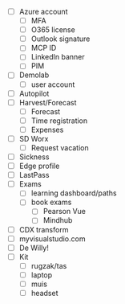 - [ ] Azure account
	- [ ] MFA
	- [ ] O365 license 
	- [ ] Outlook signature
	- [ ] MCP ID
	- [ ] LinkedIn banner
	- [ ] PIM
- [ ] Demolab
	- [ ] user account
- [ ] Autopilot
- [ ] Harvest/Forecast
	- [ ] Forecast
	- [ ] Time registration
	- [ ] Expenses
- [ ] SD Worx
	- [ ] Request vacation
- [ ] Sickness
- [ ] Edge profile
- [ ] LastPass
- [ ] Exams
	- [ ] learning dashboard/paths
	- [ ] book exams
		- [ ] Pearson Vue
		- [ ] Mindhub
- [ ] CDX transform
- [ ] myvisualstudio.com
- [ ] De Willy!
- [ ] Kit
	- [ ] rugzak/tas
	- [ ] laptop
	- [ ] muis
	- [ ] headset